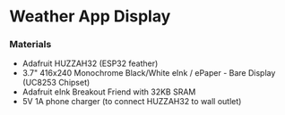 # Weather App Display

### Materials
- Adafruit HUZZAH32 (ESP32 feather)
- 3.7" 416x240 Monochrome Black/White eInk / ePaper - Bare Display (UC8253 Chipset)
- Adafruit eInk Breakout Friend with 32KB SRAM
- 5V 1A phone charger (to connect HUZZAH32 to wall outlet)
